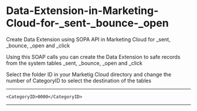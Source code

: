 # Data-Extension-in-Marketing-Cloud-for-_sent-_bounce-_open

Create Data Extension using SOPA API in Marketing Cloud for _sent, _bounce, _open and _click

Using this SOAP calls you can create the Data Extension to safe records from the system tables _sent, _bounce, _open and _click 

Select the folder ID in your Marketig Cloud directory and change the number of CategoryID to select the destination of the tables

______________________________________
<!-- Specify folder DE created in -->
    <CategoryID>0000</CategoryID>
______________________________________            
